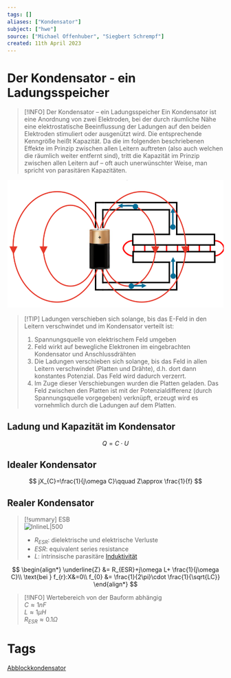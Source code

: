 ```yaml
---
tags: []
aliases: ["Kondensator"]
subject: ["hwe"]
source: ["Michael Offenhuber", "Siegbert Schrempf"]
created: 11th April 2023
---
```


# Der Kondensator - ein Ladungsspeicher

> [!INFO] Der Kondensator – ein Ladungsspeicher
>  Ein Kondensator ist eine Anordnung von zwei Elektroden, bei der durch räumliche Nähe eine elektrostatische Beeinflussung der Ladungen auf den beiden Elektroden stimuliert oder ausgenützt wird. Die entsprechende Kenngröße heißt Kapazität. Da die im folgenden beschriebenen Effekte im Prinzip zwischen allen Leitern auftreten (also auch welchen die räumlich weiter entfernt sind), tritt die Kapazität im Prinzip zwischen allen Leitern auf – oft auch unerwünschter Weise, man spricht von parasitären Kapazitäten.

![InlineL|450](assets/Pasted%20image%2020231115091143.png)

> [!TIP] Ladungen verschieben sich solange, bis das E-Feld in den Leitern verschwindet und im Kondensator verteilt ist:
> 1. Spannungsquelle von elektrischem Feld umgeben
> 2. Feld wirkt auf bewegliche Elektronen im eingebrachten Kondensator und Anschlussdrähten
> 3. Die Ladungen verschieben sich solange, bis das Feld in allen Leitern verschwindet (Platten und Drähte), d.h. dort dann konstantes Potenzial. Das Feld wird dadurch verzerrt.
> 4. Im Zuge dieser Verschiebungen wurden die Platten geladen. Das Feld zwischen den Platten ist mit der Potenzialdifferenz (durch Spannungsquelle vorgegeben) verknüpft, erzeugt wird es vornehmlich durch die Ladungen auf dem Platten.

## Ladung und Kapazität im Kondensator

$$
Q=C\cdot U
$$

## Idealer Kondensator

$$
jX_{C}=\frac{1}{j\omega C}\qquad Z\approx \frac{1}{f}
$$
## Realer Kondensator

> [!summary] ESB  
> ![InlineL|500](assets/cap_esb.png)
> - $R_{ESR}$: dielektrische und elektrische Verluste
> - $ESR$: equivalent series resistance
> - $L$: intrinsische parasitäre [Induktivität](Induktivitäten.md)

$$
\begin{align*}
\underline{Z} &= R_{ESR}+j\omega L+ \frac{1}{j\omega C}\\
\text{bei } f_{r}:X&=0\\
f_{0} &= \frac{1}{2\pi}\cdot \frac{1}{\sqrt{LC}}
\end{align*}
$$

> [!INFO] Wertebereich von der Bauform abhängig  
> $C\approx1nF$  
> $L\approx1\mu H$  
> $R_{ESR}\approx0.1\Omega$

# Tags

[Abblockkondensator](Abblockkondensator.md)